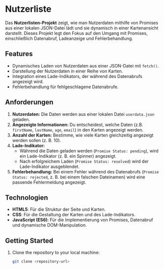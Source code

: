 # Nutzerliste

Das **Nutzerlisten-Projekt** zeigt, wie man Nutzerdaten mithilfe von Promises aus einer lokalen JSON-Datei lädt und sie dynamisch in einer Kartenansicht darstellt. Dieses Projekt legt den Fokus auf den Umgang mit Promises, einschließlich Datenabruf, Ladeanzeige und Fehlerbehandlung.

## Features
- Dynamisches Laden von Nutzerdaten aus einer JSON-Datei mit `fetch()`.
- Darstellung der Nutzerdaten in einer Reihe von Karten.
- Integration eines Lade-Indikators, der während des Datenabrufs angezeigt wird.
- Fehlerbehandlung für fehlgeschlagene Datenabrufe.

## Anforderungen
1. **Nutzerdaten:** Die Daten werden aus einer lokalen Datei `userdata.json` geladen.
2. **Angezeigte Informationen:** Du entscheidest, welche Daten (z.B. `firstName`, `lastName`, `age`, `email`) in den Karten angezeigt werden.
3. **Anzahl der Karten:** Bestimme, wie viele Karten gleichzeitig angezeigt werden sollen (z. B. 10).
4. **Lade-Indikator:** 
   - Während die Daten geladen werden (`Promise Status: pending`), wird ein Lade-Indikator (z. B. ein Spinner) angezeigt.
   - Nach erfolgreichem Laden (`Promise Status: resolved`) wird der Lade-Indikator ausgeblendet.
5. **Fehlerbehandlung:** Bei einem Fehler während des Datenabrufs (`Promise Status: rejected`, z. B. bei einem falschen Dateinamen) wird eine passende Fehlermeldung angezeigt.

## Technologien
- **HTML5**: Für die Struktur der Seite und Karten.
- **CSS**: Für die Gestaltung der Karten und des Lade-Indikators.
- **JavaScript (ES6)**: Für die Implementierung von Promises, Datenabruf und dynamische DOM-Manipulation.

## Getting Started
1. Clone the repository to your local machine:
   ```bash
   git clone <repository-url>
  
